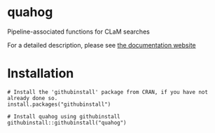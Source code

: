 # quahog
Pipeline-associated functions for CLaM searches

For a detailed description, please see [the documentation website](https://didactic-spork-a3daae90.pages.github.io/)
# Installation
```
# Install the 'githubinstall' package from CRAN, if you have not already done so.
install.packages("githubinstall")

# Install quahog using githubinstall
githubinstall::githubinstall("quahog")
```